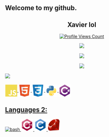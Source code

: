 
## Welcome to my github. 

<h2 align="center">Xavier lol</h2>
<a href="https://github.com/xavierontop">
  <p align="center">
    <img src="https://komarev.com/ghpvc/?username=antonkomarev" alt="Profile Views Count">
  </p>
</a>

<p align="center">
  <img src="https://github-readme-stats.vercel.app/api/?username=a&title_color=4F8CC9&text_color=9f9f9f&show_icons=true&bg_color=00000000&hide_border=true&icon_color=4F8CC9&hide_title=true&count_private=true" />
</p>

<p align="center">
  <img src="https://github-profile-trophy.vercel.app/?username=xmv1&theme=nord&margin-w=15&margin-h=15&column=7" />
</p>

<a href="https://discord.com/users/878801810981265421">
  <p align="center">
    <img src="https://lanyard-profile-readme.vercel.app/api/878801810981265421" />
  </p>
<img height="180em" src="https://github-readme-stats.vercel.app/api/top-langs/?username=NYAN-X-CAT&layout=compact&langs_count=7&theme=dracula"/>

<div style="display: inline_block"><br>
  <a href="https://www.javascript.com/" target="_blank">
  <img align="center" alt="Rafa-Js" height="40" width="40" src="https://raw.githubusercontent.com/devicons/devicon/master/icons/javascript/javascript-plain.svg">
</a>
  <a href="https://HTML.com" target="_blank">
  <img align="center" alt="Rafa-HTML" height="40" width="40" src="https://raw.githubusercontent.com/devicons/devicon/master/icons/html5/html5-original.svg">
</a>
  <a href="https://developer.mozilla.org/es/docs/Web/CSS" target="_blank">
  <img align="center" alt="Rafa-CSS" height=40" width="40" src="https://raw.githubusercontent.com/devicons/devicon/master/icons/css3/css3-original.svg">
</a>
  <a href="https://www.python.org/" target="_blank">
  <img align="center" alt="Rafa-Python" height="40" width="40" src="https://raw.githubusercontent.com/devicons/devicon/master/icons/python/python-original.svg">
</a>
  <a href="https://www.w3schools.com/cs/index.php" target="_blank">
  <img align="center" alt="Rafa-Csharp" height="40" width="40" src="https://raw.githubusercontent.com/devicons/devicon/master/icons/csharp/csharp-original.svg">
</div>

<div>

## Languages 2:
</a>
  <a href="https://www.gnu.org/software/bash/" target="_blank">
  <img src="https://www.vectorlogo.zone/logos/gnu_bash/gnu_bash-icon.svg" alt="bash" width="40" height="40"/>
</a>
  <a href="https://www.w3schools.com/cpp/" target="_blank">
  <img src="https://raw.githubusercontent.com/devicons/devicon/master/icons/cplusplus/cplusplus-original.svg" alt="cplusplus" width="40" height="40"/>
</a>
  <a href="https://www.cprogramming.com/" target="_blank">
  <img src="https://raw.githubusercontent.com/devicons/devicon/master/icons/c/c-original.svg" alt="c" width="40" height="40"/>
</a>
  <a href="https://www.ruby-lang.org/en/" target="_blank">
  <img src="https://raw.githubusercontent.com/devicons/devicon/master/icons/ruby/ruby-original.svg" alt="c" width="40" height="40"/>
</a>
</div>
